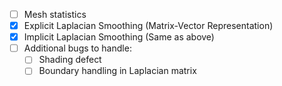 - [ ] Mesh statistics
- [x] Explicit Laplacian Smoothing (Matrix-Vector Representation)
- [x] Implicit Laplacian Smoothing (Same as above)
- [ ] Additional bugs to handle:
  - [ ] Shading defect
  - [ ] Boundary handling in Laplacian matrix
